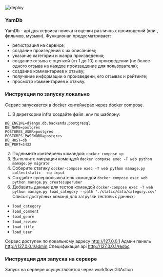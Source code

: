 ![deploy](https://github.com/knightsdd/yamdb_final/actions/workflows/yamdb_workflow.yml/badge.svg)

### YamDb
YamDb - api для сервиса поиска и оценки различных произвдений (книг, фильмов, музыки). 
Функционал предусматривает:
- регистрация на сервисе;
- создание произедений с их описанием;
- указание категории и жанра произведения;
- создание отзыва с оценкой (от 1 до 10) о произведении (не более одного отзыва на каждое произведение для пользователя);
- создание комментариев к отзыву;
- получение информации о произведени, его отзывах и рейтинге;
- просмотр комментариев к отзыву.

### Инструкция по запуску локально
Сервис запускается в docker контейнерах через docker compose.
1. В диреткории infra создайте файл .env по шаблону:
```
DB_ENGINE=django.db.backends.postgresql
DB_NAME=postgres
POSTGRES_USER=postgres
POSTGRES_PASSWORD=postgres
DB_HOST=db
DB_PORT=5432
```
2. Поднимите контейрены командой:
```docker compose up```
3. Выполните миграции командой
```docker compose exec -T web python manage.py migrate```
4. Соберите статику
```docker-compose exec -T web python manage.py collectstatic --no-input```
5. Создайте суперпользователя командой
```docker compose exec web python manage.py createsuperuser```
6. Добавить данные для тестов командой
```docker-compose exec -T web python manage.py load_category --path './static/data/category.csv'```
Список доступных команд для загрузки тестовых данных:
- ```load_category```
- ```load_comment```
- ```load_genre```
- ```load_review```
- ```load_title```
- ```load_user```

Сервис доступен по локальному адресу http://127.0.0.1
Админ панель http://127.0.0.1/admin
Спецификация api http://127.0.0.1/redoc

### Инструкция для запуска на сервере
Запуск на сервере осуществляется через workflow GitAction

